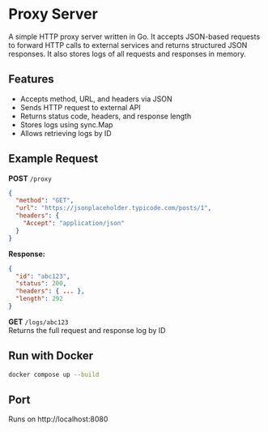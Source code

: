 # Proxy Server

A simple HTTP proxy server written in Go. It accepts JSON-based requests to forward HTTP calls to external services and returns structured JSON responses. It also stores logs of all requests and responses in memory.

## Features

- Accepts method, URL, and headers via JSON
- Sends HTTP request to external API
- Returns status code, headers, and response length
- Stores logs using sync.Map
- Allows retrieving logs by ID

## Example Request

**POST** `/proxy`

```json
{
  "method": "GET",
  "url": "https://jsonplaceholder.typicode.com/posts/1",
  "headers": {
    "Accept": "application/json"
  }
}
```

**Response:**

```json
{
  "id": "abc123",
  "status": 200,
  "headers": { ... },
  "length": 292
}
```

**GET** `/logs/abc123`  
Returns the full request and response log by ID

## Run with Docker

```bash
docker compose up --build
```

## Port

Runs on http://localhost:8080
